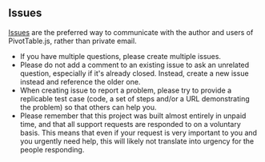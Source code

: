 ## Issues

[Issues](https://github.com/nicolaskruchten/pivottable/issues/new) are the preferred way to communicate with the author and users of PivotTable.js, rather than private email.

* If you have multiple questions, please create multiple issues.
* Please do not add a comment to an existing issue to ask an unrelated question, especially if it's already closed. Instead, create a new issue instead and reference the older one.
* When creating issue to report a problem, please try to provide a replicable test case (code, a set of steps and/or a URL demonstrating the problem) so that others can help you.
* Please remember that this project was built almost entirely in unpaid time, and that all support requests are responded to on a voluntary basis. This means that even if your request is very important to you and you urgently need help, this will likely not translate into urgency for the people responding.
